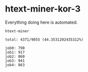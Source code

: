 # htext-miner-kor-3

Everything doing here is automated.

```
htext-miner

total: 4371/9855 (44.3531202435312%)

job0: 790
job1: 917
job2: 860
job3: 941
job4: 863
```